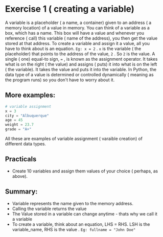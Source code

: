 # Exercise 1 ( creating a variable)
A variable is a placeholder ( a name, a container) given to an address ( a memory location) of a value in memory.
You can think of a variable as a box, which has a name. This box will have a value and whenever you reference ( call) this variable ( name of the address), you then get the value stored at that address.
To create a variable and assign it a value, all you have to think about is an equation.
`Eg: x = 2` . `x` is the variable ( the placeholder) that points to the address of the value, `2` . So `2` is the value. A single ( one) equal-to sign, `=` , is known as the assignment operator. It takes what is on the right ( the value) and assigns ( puts) it into what is on the left ( the variable). It takes the value and puts it into the variable.
In Python, the data type of a value is determined or controlled dynamically ( meaning as the program runs) so you don't have to worry about it.

## More examples: 

``` Python
# variable assignment
x = 3
city = "Albuquerque"
age = 45
weight = 23.7
grade = "A+"
```

All these are examples of variable assignment ( varaible creation) of different data types.

## Practicals

* Create 10 variables and assign them values of your choice ( perhaps, as above).

## Summary:

* Variable represents the name given to the memory address.
* Calling the variable returns the value
* The Value stored in a variable can change anytime - thats why we call it a variable
* To create a variable, think about an equation, LHS = RHS. LSH is the variable_name, RHS is the value . `Eg: fullname = "John Doe"` 

